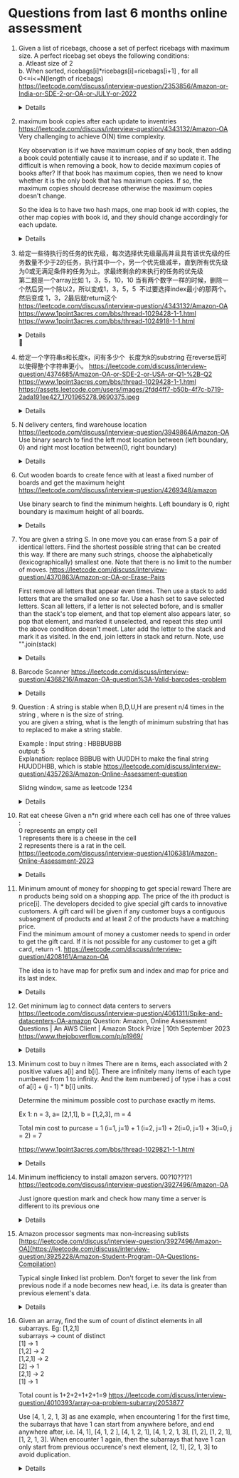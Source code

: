 # Questions from last 6 months online assessment
1. Given a list of ricebags, choose a set of perfect ricebags with maximum size. A perfect ricebag set obeys the following conditions:  
    a. Atleast size of 2   
    b. When sorted, ricebags[i]*ricebags[i]=ricebags[i+1] , for all 0<=i<=N(length of ricebags)  
  https://leetcode.com/discuss/interview-question/2353856/Amazon-or-India-or-SDE-2-or-OA-or-JULY-or-2022  
    <details>

    ```python
    import math
    
    def max_bag_size(perfect):
        perfect_bag_size_map = {}
        result = 0
        perfect.sort()
        for i in perfect:
            square_root = int(math.sqrt(i))
            if square_root * square_root != i or square_root not in perfect_bag_size_map:
                perfect_bag_size_map[i] = 1
                continue
    
            perfect_bag_size_map[i] = 1 + perfect_bag_size_map[square_root]
            result = max(result, perfect_bag_size_map[i])
        return result
    ```
    </details>
1. maximum book copies after each update to inventries  
   https://leetcode.com/discuss/interview-question/4343132/Amazon-OA  
   Very challenging to achieve O(N) time complexity.  

   Key observation is if we have maximum copies of any book, then adding a book could potentially cause it to increase, and if so update it. The difficult is when removing a book, how to decide maximum copies of books after? If that book has maximum copies, then we need to know whether it is the only book that has maximum copies. If so, the maximum copies should decrease otherwise the maximum copies doesn't change.  

   So the idea is to have two hash maps, one map book id with copies, the other map copies with book id, and they should change accordingly for each update.
   
    <details>

    ```python
    from collections import Counter
    
    def max_copies(updates):
        counter = Counter()
        result = []
        for update in updates:
            book_id = abs(update)
            quantity_change = 1 if update > 0 else -1
            counter[book_id] += quantity_change
            result.append(max(counter.values()))
    
        return result
    print(max_copies([6, 6, 2, -6, -2, -6])) # [1, 2, 2, 1, 1, 0]
    print(max_copies([1, 2, -1, 2])) # [1, 1, 1, 2]

    # Approach 2
    def get_max_copies(updates):
        book_id_copies_map = defaultdict(int)
        copies_book_ids_map = defaultdict(set)
        max_copies = 0
        result = []
        for update in updates:
            if update > 0:
                book_id = update
                current_copies = book_id_copies_map[book_id]
        
                if book_id in copies_book_ids_map[current_copies]:
                    copies_book_ids_map[current_copies].remove(book_id)
                
                current_copies += 1
                max_copies = max(max_copies, current_copies)
                book_id_copies_map[book_id] = current_copies
                copies_book_ids_map[current_copies].add(book_id)
            else:
                book_id = -update
                current_copies = book_id_copies_map[book_id]
                if current_copies == max_copies and len(copies_book_ids_map[current_copies]) == 1:
                    max_copies -= 1
                copies_book_ids_map[current_copies].remove(book_id)
                
                current_copies -= 1
                copies_book_ids_map[current_copies].add(book_id)
                book_id_copies_map[book_id] = current_copies
            result.append(max_copies)
        
        return result

    print(get_max_copies([6,6,3, 3,-6,-3,-6,-3])) #[1,2,2,2 2,,1,0]
    print(get_max_copies([6, 6, 2, -6, -2, -6])) # [1, 2, 2, 1, 1, 0]   
    ```
    </details>
   
1. 给定一些待执行的任务的优先级，每次选择优先级最高并且具有该优先级的任务数量不少于2的任务，执行其中一个，另一个优先级减半，直到所有优先级为0或无满足条件的任务为止。求最终剩余的未执行的任务的优‍先级  
第二题是一个array比如 1，3，5，10，10
当有两个数字一样的时候，删除一个然后另一个除以2，所以变成1，3，5，5  不过要选择index最小的那两个。
然后变成 1，3，2最后就return这个
https://leetcode.com/discuss/interview-question/4343132/Amazon-OA  
https://www.1point3acres.com/bbs/thread-1029428-1-1.html  
https://www.1point3acres.com/bbs/thread-1024918-1-1.html  
    <details>

    ```python
    import heapq
    
    def execute_tasks(tasks):
        heap = []
        remain_tasks = []
        for i, task in enumerate(tasks):
            heap.append((-task, i))
        heapq.heapify(heap)
        
        remain_tasks = []
    
        while heap:
            popped = heapq.heappop(heap)
            popped_priority = popped[0]
            
            if heap and heap[0][0] == popped_priority:
                    second = heapq.heappop(heap)
                    heapq.heappush(heap, (-(-second[0] // 2), second[1]))
            else:
                remain_tasks.append(popped)
        
        remain_tasks.sort(key = lambda x : x[1])
    
        return [-t[0] for t in remain_tasks] 
    
    print(execute_tasks([1, 3, 5, 10, 10])) # [1, 3, 2]
    print(execute_tasks([4, 4, 2, 1])) # [0]
    print(execute_tasks([6, 6, 6, 1, 2, 2])) # [3, 6, 0]
    print(execute_tasks([6, 1, 6, 1, 3])) # [0,1]
    print(execute_tasks([3,6,1,2,2,2])) # [3,6,0,2]
    print(execute_tasks([3,6,1,1,2,2]))   #  [3,6,0,1]
    print(execute_tasks([3,6,6,1,2,2])) # [0, 1]
    print(execute_tasks([2,5,4,2,8,6,7,5,2]))  # [4,8,6,7,0]

    ```
    </details>‌‌‌

1. 给定一个字符串s和长度k，问有多少个  长度为k的substring 在reverse后可以使得整个字符串更小。
   https://leetcode.com/discuss/interview-question/4374685/Amazon-OA-or-SDE-2-or-USA-or-Q1-%2B-Q2  
   https://www.1point3acres.com/bbs/thread-1029428-1-1.html
   https://assets.leetcode.com/users/images/2fdd4ff7-b50b-4f7c-b719-2ada191ee427_1701965278.9690375.jpeg  

   <details>
       
   ```python
    def count_smaller_str_reverse(s, substr_length):
        def can_get_smaller_reverse(start, end):
            while start < end:
                if s[end] < s[start]:
                    return True
                start += 1
                end -= 1
            return False
        
        result = 0
        for start in range(len(s) - substr_length + 1):
            if can_get_smaller_reverse(start, start + substr_length - 1):
                result += 1
    
        return result
    
    print(count_smaller_str_reverse("amazon", 3)) # 1
    print(count_smaller_str_reverse("zyxwuv", 3)) # 4       
   ```
   </details>
1. N delivery centers, find warehouse location https://leetcode.com/discuss/interview-question/3949864/Amazon-OA  
   Use binary search to find the left most location between (left boundary, 0) and right most location between(0, right boundary)
    <details>
        
    ```python
           def suitable(location, delivery_centers, distance):
            total_distance = 0
            for center in delivery_centers:
                total_distance += abs(location - center) * 2
                if total_distance > distance:
                    return False
                    
            return True
        
        def get_leftmost_suitable_location(centers, left, right, distance):
            result = -1
            while left <= right:
                mid = left + (right - left) // 2
                if suitable(mid, centers, distance):
                    result = mid
                    right = mid - 1
                else:
                    left = mid + 1
            return result
        
        def get_rightmost_suitable_location(centers, left, right, distance):
            result = -1
            while left <= right:
                mid = left + (right - left) // 2
                if suitable(mid, centers, distance):
                    result = mid
                    left = mid + 1
                else:
                    right = mid - 1
            return result
        
        def get_suitable_locations(centers, distance):
            RIGHT_BOUNDARY = 10 ** 9
            LEFT_BOUNDARY = - 10 ** 9
            MID = 0
            centers.sort()
            leftmost_suitable_location = get_leftmost_suitable_location(centers, LEFT_BOUNDARY, MID, distance)
            rightmost_suitable_location = get_rightmost_suitable_location(centers, MID, RIGHT_BOUNDARY, distance)
            print(leftmost_suitable_location, rightmost_suitable_location)
            return rightmost_suitable_location - leftmost_suitable_location + 1 
        
        print(get_suitable_locations([-2, 1, 0], 9))
    ```
    </details>   

1. Cut wooden boards to create fence with at least a fixed number of boards and get the maximum height
   https://leetcode.com/discuss/interview-question/4269348/amazon  
     
   Use binary search to find the minimum heights. Left boundary is 0, right boundary is maximum height of all boards.  
    <details>
        
    ```python
     def is_feasible(heights, min_height, boards_needed):
        count = 0
        for height in heights:
            count += height // min_height
            if count >= boards_needed:
                return True
    
        return False
    
    def get_fence_height(heights, boards_needed):
        left = 0
        right = max(heights)
        result = 0
        while left <= right:
            mid = left + (right - left) // 2
            if is_feasible(heights, mid, boards_needed):
                result = mid
                left = mid + 1
            else:
                right = mid - 1
        return result
    
    print(get_fence_height([100, 5, 10], 4)) # 25
    ```
    </details>   
    
1. You are given a string S. In one move you can erase from S a pair of identical letters. Find the shortest possible string that can be created this way. If there are many such strings, choose the alphabetically (lexicographically) smallest one. Note that there is no limit to the number of moves.
   https://leetcode.com/discuss/interview-question/4370863/Amazon-or-OA-or-Erase-Pairs
   
   First remove all letters that appear even times. Then use a stack to add letters that are the smalled one so far. Use a hash set to save selected letters. Scan all letters, if a letter is not selected bofore, and is smaller than the stack's top element, and that top element also appears later, so pop that element, and marked it unselected, and repeat this step until the above condition doesn't meet. Later add the letter to the stack and mark it as visited. In the end, join letters in stack and return. Note, use "".join(stack)
    <details>

    ```python
            from collections import Counter
            def remove_duplicate(s):
                counter = Counter(s)
                odd_letters = []
                for letter in s:
                    if counter[letter] % 2 != 0:
                        odd_letters.append(letter)
            
                stack = []
                selected = set()
                letter_last_indice = {}
                for i, letter in enumerate(odd_letters):
                    letter_last_indice[letter] = i
                print(odd_letters)
                for i, letter in enumerate(odd_letters):
                    if letter not in selected:
                        while stack and letter < stack[-1] and letter_last_indice[stack[-1]] > i:
                            selected.remove(stack.pop())
                        stack.append(letter)
                        selected.add(letter)
                
                return "".join(stack)
            
            print(remove_duplicate("CBCAAXA")) # BAX
            print(remove_duplicate("ZYXZYZY")) # XYZ
            print(remove_duplicate("ABCBACDDAA")) # Empty String
            print(remove_duplicate("AKFKFMOGKFB")) # AFKMOGB
    ```
    </details>

1. Barcode Scanner
   https://leetcode.com/discuss/interview-question/4368216/Amazon-OA-question%3A-Valid-barcodes-problem  

    <details>

    ```python
    def validate(configuration):
        INVALID_MESSAGE = "Invalid configuration"
        barcodes = configuration.split("|")
        if not barcodes:
            return [ INVALID_MESSAGE ]
        
        barcode_length = 10
        order_length = 4
        order_config_value_map = {}
        for barcode in barcodes:
            if len(barcode) != barcode_length:
                return [ INVALID_MESSAGE ]
    
            order_str = barcode[:order_length]
            configuration_value = barcode[order_length:]
            if not order_str.isdigit() or not configuration_value.isalnum():
                return [ INVALID_MESSAGE ]
            
            order = int(order_str)
            if order in order_config_value_map:
                return [ INVALID_MESSAGE ]
            
            order_config_value_map[order] = configuration_value
                     
        sorted_order_config_value = [(order, configuration_value) for order, configuration_value in sorted(order_config_value_map.items())]
        for i in range(len(sorted_order_config_value)):
            if sorted_order_config_value[i][0] != i + 1:
                return [ INVALID_MESSAGE ]
        
        return [configuration_value for order, configuration_value in sorted_order_config_value]
    
    print(validate("0002abcdef|0001fghijk"))
    ```
    </details>

1. Question : A string is stable when B,D,U,H are present n/4 times in the string , where n is the size of string.  
    you are given a string, what is the length of minimum substring that has to replaced to make a string stable.  
    
    Example : Input string : HBBBUBBB  
    output: 5  
    Explanation: replace BBBUB with UUDDH to make the final string HUUDDHBB, which is stable
    https://leetcode.com/discuss/interview-question/4357263/Amazon-Online-Assessment-question  
   
    Slidng window, same as leetcode 1234
    <details>

    ```python
    from collections import Counter
    
    def feasible(counter, limit):
        for letter in counter:
            if counter[letter] > limit:
                return False
    
        return True
    
    def balancedString(s: str) -> int:
        limit = len(s) // 4
        counter = Counter(s)
        left = 0
        result = len(s)
        for right in range(len(s)):
            counter[s[right]] -= 1
            while left < len(s) and feasible(counter, limit):
                result = min(result, right - left + 1)
                counter[s[left]] += 1
                left += 1
            
        return result
    ```
    </details>    

8. Rat eat cheese
    Given a n*n grid where each cell has one of three values :  
    0 represents an empty cell  
    1 represents there is a cheese in the cell  
    2 represents there is a rat in the cell.  
    https://leetcode.com/discuss/interview-question/4106381/Amazon-Online-Assessment-2023  
    <details>

    ```python
        from collections import deque
        
        def eat_cheese(grid):
            rows = len(grid)
            cols = len(grid[0])
            cheese_count = 0
            queue = deque()
            for r in range(rows):
                for c in range(cols):
                    if grid[r][c] == 1:
                        cheese_count += 1
                    elif grid[r][c] == 2:
                        queue.append((r, c))
            
            time = -1
            while queue:
                level_size = len(queue)
                cheese_count_nearby = 0
                time += 1
                for i in range(level_size):
                    curr_row, curr_col = queue.popleft()
        
                    for row_offset, col_offset in [(-1, 0), (0, 1), (1, 0), (0, -1)]:
                        next_row = curr_row + row_offset
                        next_col = curr_col + col_offset
                        if next_row < 0 or next_row >= rows or next_col < 0 or next_col >= cols or grid[next_row][next_col] != 1:
                            continue
                        queue.append((next_row, next_col))
                        grid[next_row][next_col] = 2
                        cheese_count -= 1
            
                
            
            return time if cheese_count == 0 else -1
        
        grid = [[2,1, 1], [1, 1, 0], [0, 1, 1]]
        print(eat_cheese(grid))
        grid2 = [[2,1, 1], [0, 1, 1], [1, 0, 1]]
        print(eat_cheese(grid2))
    ```
    </details>

1. Minimum amount of money for shopping to get special reward
There are n products being sold on a shopping app. The price of the ith product is price[i]. The developers decided to give special gift cards to innovative customers. A gift card will be given if any customer buys a contiguous subsegment of products and at least 2 of the products have a matching price.  
Find the minimum amount of money a customer needs to spend in order to get the gift card. If it is not possible for any customer to get a gift card, return -1.
https://leetcode.com/discuss/interview-question/4208161/Amazon-OA

    The idea is to have map for prefix sum and index and map for price and its last index.

    <details>
        
    ```python
        def get_min_cost(prices):
        prefix_sum = [0] * len(prices)
        current_sum = 0
        price_last_idx_map = {}
        result = float('inf')
        for i, price in enumerate(prices):
            current_sum += price
            prefix_sum[i] = current_sum
            if price in price_last_idx_map:
                last_idx = price_last_idx_map[price]
                result = min(result, current_sum - prefix_sum[last_idx] + price)
    
            price_last_idx_map[price] = i
      
        return result
    
    print(get_min_cost([1, 2, 3, 1, 2, 1])) # 4
    print(get_min_cost([1, 2, 1, 2])) # 4
    print(get_min_cost([1, 100, 1, 7, 7])) # 14
    ```
    </details>

1. Get minimum lag to connect data centers to servers  
   https://leetcode.com/discuss/interview-question/4061311/Spike-and-datacenters-OA-amazon
   Question: Amazon, Online Assessment Questions | An AWS Client | Amazon Stock Prize | 10th September 2023 https://www.thejoboverflow.com/p/p1969/
    <details>
        
    ```python
    def get_min_lag(data_centers, servers):
        result = 0
        data_centers.sort()
        servers.sort()
        for i in range(len(data_centers)):
            result += abs(data_centers[i] - servers[i])
        
        return result
    
    print(get_min_lag([3, 1, 6, 8, 9], [2, 3, 1, 7, 9])) # 5        
    ```
    </details>

1. Minimum cost to buy n itmes
   There are n items, each associated with 2 positive values a[i] and b[i]. There are infinitely many items of each type numbered from 1 to infinity. And the item numbered j of type i has a cost of a[i] + (j - 1) * b[i] units.  

    Determine the minimum possible cost to purchase exactly m items.  

    Ex 1:
    n = 3, a= [2,1,1], b = [1,2,3], m = 4

    Total min cost to purcase = 1 (i=1, j=1) + 1 (i=2, j=1) + 2(i=0, j=1) + 3(i=0, j = 2) = 7

    https://www.1point3acres.com/bbs/thread-1029821-1-1.html  
    <details>
        
    ```python
    import heapq
    
    def get_min_cost(base_prices, price_increases, items_count):
        heap = [(price, i) for i, price in enumerate(base_prices)]
        heapq.heapify(heap)
        result = 0
        for i in range(items_count):
            price, idx = heapq.heappop(heap)
            result += price
            heapq.heappush(heap, (price + price_increases[idx], idx))
        
        return result
    
    print(get_min_cost([2,1,1], [1,2,3], 4)) # 7   
    ```
    </details>


1. Minimum inefficiency to install amazon servers. 00?10??1?1   
   https://leetcode.com/discuss/interview-question/3927496/Amazon-OA

   Just ignore question mark and check how many time a server is different to its previous one    
    <details>
        
    ```python
    def get_min_inefficiency(servers_locations):
        filled_locations = [location for location in servers_locations if location != "?"]
    
        result = 0
        for i in range(1, len(filled_locations)):
            if filled_locations[i] != filled_locations[i - 1]:
                result += 1
    
        return result
        
    
    print(get_min_inefficiency("00?10??1?1")) # 3  
    ```
    </details>

1. Amazon processor segments max non-increasing sublists 
   [https://leetcode.com/discuss/interview-question/3927496/Amazon-OA](https://leetcode.com/discuss/interview-question/3925228/Amazon-Student-Program-OA-Questions-Compilation)

   Typical single linked list problem. Don't forget to sever the link from previous node if a node becomes new head, i.e. its data is greater than previous element's data.  
    <details>
        
    ```python
    class Node:
        def __init__(self, data):
            self.data = data
            self.next = None
        
        def get_values(self):
            current = self
            result = []
            while current:
                result.append(current.data)
                current = current.next
            
            return result
    
    def get_largest_sublist(head):
        if not head:
            return head
        
        max_len = 1
        result_sublist = head
        current_head = head
        current_segment = head
        next_segment = head.next
        current_len = 1
        while next_segment:
            if next_segment.data <= current_segment.data:
                current_len += 1
                if current_len > max_len:
                    result_sublist = current_head
            else:
                current_len = 1
                current_head = next_segment
                current_segment.next = None
    
            current_segment = next_segment
            next_segment = next_segment.next
        
        return result_sublist
    
    def add(values):
        if not values:
            return None
        
        head = Node(values[0])
        current = head
        for i in range(1, len(values)):
            current.next = Node(values[i])
            current = current.next
        
        return head
    
    
    node = get_largest_sublist(add([2, 5, 4, 4, 5]))
    print(node.get_values()) # 5, 4, 4
    ```
    </details>

1. Given an array, find the sum of count of distinct elements in all subarrays.
    Eg: [1,2,1]    
    subarrays -> count of distinct  
    [1] -> 1  
    [1,2] -> 2  
    [1,2,1] -> 2  
    [2] -> 1  
    [2,1] -> 2  
    [1] -> 1  

    Total count is 1+2+2+1+2+1=9
    https://leetcode.com/discuss/interview-question/4010393/array-oa-problem-subarray/2053877  

    Use [4, 1, 2, 1, 3] as ane example, when encountering 1 for the first time, the subarrays that have 1 can start from anywhere before, and end anywhere after, i.e. [4, 1], [4, 1, 2 ], [4, 1, 2, 1], [4, 1, 2, 1, 3], [1, 2], [1, 2, 1], [1, 2, 1, 3]. When encounter 1 again, then the subarrays that have 1 can only start from previous occurence's next element, [2, 1], [2, 1, 3]  to avoid duplication.   
    <details>
        
    ```python
    from collections import defaultdict
    
    def count_unique_elements(nums):
        num_last_idx_map = defaultdict(lambda : -1)
        result = 0
        for i, num in enumerate(nums):
            result += (i - num_last_idx_map[num]) * (len(nums) - i)
            num_last_idx_map[num] = i
        
        return result
    
    print(count_unique_elements([1,2,1])) # 9
    ```
    </details>
